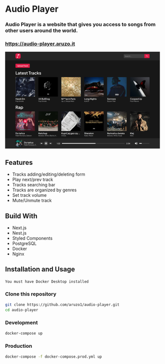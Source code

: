 # Audio Player

### Audio Player is a website that gives you access to songs from other users around the world.

### https://audio-player.aruzo.it

![preview](./images/preview.png)

## Features
- Tracks adding/editing/deleting form
- Play next/prev track
- Tracks searching bar
- Tracks are organized by genres
- Set track volume
- Mute/Unmute track

## Build With

- Next.js
- Nest.js
- Styled Components
- PostgreSQL
- Docker
- Nginx

## Installation and Usage
`You must have Docker Desktop installed`

### Clone this repository

```bash
git clone https://github.com/aruzo1/audio-player.git
cd audio-player
```

### Development

```bash
docker-compose up
```

### Production

```bash
docker-compose -f docker-compose.prod.yml up
```

